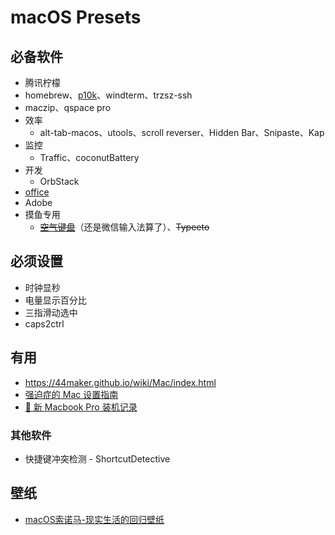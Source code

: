 # macOS Presets

## 必备软件
- 腾讯柠檬
- homebrew、[p10k](https://eric-gitta-moore.github.io/2023/zsh-install-powerlevel10k-install-the-p10k-plug-in/)、windterm、trzsz-ssh
- maczip、qspace pro
- 效率
  - alt-tab-macos、utools、scroll reverser、Hidden Bar、Snipaste、Kap
- 监控
  - Traffic、coconutBattery
- 开发
  - OrbStack
- [office](https://gist.github.com/zthxxx/9ddc171d00df98cbf8b4b0d8469ce90a)
- Adobe
- 摸鱼专用
  - ~~[空气键盘](https://xtool.club/app/airkeyboard)~~（还是微信输入法算了）、~~Typeeto~~

## 必须设置
- 时钟显秒
- 电量显示百分比
- 三指滑动选中
- caps2ctrl

## 有用
- https://44maker.github.io/wiki/Mac/index.html
- [强迫症的 Mac 设置指南](https://github.com/macdao/ocds-guide-to-setting-up-mac)
- [📝 新 Macbook Pro 装机记录](https://www.rustc.cloud/mac-install)

### 其他软件
- 快捷键冲突检测 - ShortcutDetective

## 壁纸
- [macOS索诺马-现实生活的回归壁纸](https://www.dylanmcd.com/blog/macos-sonoma-wallpapers/)
